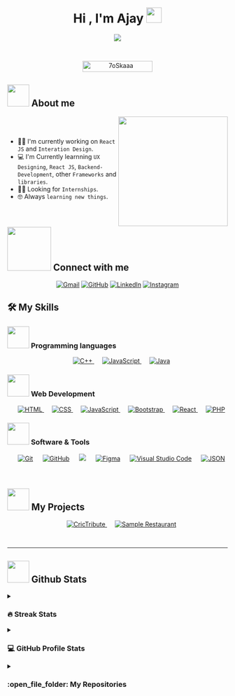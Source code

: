 <h1 align="center">Hi , I'm Ajay <img src="https://media.giphy.com/media/hvRJCLFzcasrR4ia7z/giphy.gif" width="35"></h1>
<p align="center">
  <a href="https://github.com/DenverCoder1/readme-typing-svg"><img src="https://readme-typing-svg.herokuapp.com?font=Time+New+Roman&color=%23C8BE25&size=25&center=true&vCenter=true&width=600&height=100&lines=Aspiring+Web+Developer;UI/UX+Designer;Interaction+Designer;Computer+Science+Student"></a>
</p>

<br>

<p align="center"> 
	<img src="https://komarev.com/ghpvc/?username=olapuajay&label=Profile%20views&color=0047AB&style=plastic?" alt="7oSkaaa" height=25px, width=160px/> 
</p>
	
## <picture><img src = "https://github.com/7oSkaaa/7oSkaaa/blob/main/Images/about_me.gif?raw=true" width = 50px></picture> About me

<picture> <img align="right" src="https://github.com/7oSkaaa/7oSkaaa/blob/main/Images/Right_Side.gif?raw=true" width = 250px></picture>

<br><br>

- :technologist: I'm currently working on `React JS` and `Interation Design`.
- :computer: I'm Currently learnning `UX Designing`, `React JS`, `Backend-Development`, other `Frameworks` and `libraries`.
- :student: Looking for `Internships`.
- :nerd_face: Always `learning new things`.
<br>


## <picture> <img src="https://github.com/7oSkaaa/7oSkaaa/blob/main/Images/Connect-with-me.gif?raw=true" width="100px"> </picture> Connect with me
<p align="center">
	<a href="mailto:olapuajay@gmail.com"><img img src="https://img.shields.io/badge/gmail-%23EA4335.svg?style=plastic&logo=gmail&logoColor=white" alt="Gmail"/></a>
	<a href="https://github.com/olapuajay"><img src="https://img.shields.io/badge/github-%23181717.svg?style=plastic&logo=github&logoColor=white" alt="GitHub"/></a>
	<a href="https://www.linkedin.com/in/olapu-ajay/"><img src="https://img.shields.io/badge/linkedin-%230A66C2.svg?style=plastic&logo=linkedin&logoColor=white" alt="LinkedIn"/></a>
	<a href="https://www.instagram.com/_ajaypatel_18/"><img src="https://img.shields.io/badge/instagram-%23E4405F.svg?style=plastic&logo=instagram&logoColor=white" alt="Instagram"/></a>
</p>



## 🛠️ My Skills

### <picture> <img src = "https://github.com/7oSkaaa/7oSkaaa/blob/main/Images/Programming_Languages.gif?raw=true" width = 50px>  </picture> Programming languages

<p align="center"> 
  &emsp;
  <a href="https://www.w3schools.com/cpp/" target="_blank"> 
    <img alt="C++" src="https://img.shields.io/badge/C++%20-%2300599C.svg?style=plastic&logo=c%2B%2B&logoColor=white">
  </a> 
  &emsp;
  <a href="https://developer.mozilla.org/en-US/docs/Web/JavaScript" target="_blank"> 
     <img alt="JavaScript" src="https://img.shields.io/badge/JavaScript%20-%23F7DF1E.svg?style=plastic&logo=javascript&logoColor=black">
   </a>
  &emsp;
  <a href="https://www.java.com" target="_blank"> 
    <img alt="Java" src="https://img.shields.io/badge/Java-%23007396.svg?style=plastic&logo=java&logoColor=white">
  </a>
</p>

### <picture> <img src = "https://github.com/7oSkaaa/7oSkaaa/blob/main/Images/Front_End.gif?raw=true" width = 50px>  </picture> Web Development
<p align="center"> 
  &emsp; 
  <a href="https://www.w3.org/html/" target="_blank"> 
   <img alt="HTML" src="https://img.shields.io/badge/HTML5%20-%23E34F26.svg?style=plastic&logo=html5&logoColor=white">
  </a>   
  &emsp;
  <a href="https://www.w3schools.com/css/" target="_blank">
    <img alt="CSS" src="https://img.shields.io/badge/CSS%20-%231572B6.svg?style=plastic&logo=css3&logoColor=white">
  </a>
  &emsp;
  <a href="https://developer.mozilla.org/en-US/docs/Web/JavaScript" target="_blank"> 
     <img alt="JavaScript" src="https://img.shields.io/badge/JavaScript%20-%23F7DF1E.svg?style=plastic&logo=javascript&logoColor=black">
   </a>
  &emsp;
  <a href="https://getbootstrap.com/" target="_blank">
    <img alt="Bootstrap" src="https://img.shields.io/badge/Bootstrap%20-%23563D7C.svg?style=plastic&logo=bootstrap&logoColor=white">
  </a>
  &emsp;
  <a href="https://react.dev/" target="_blank">
    <img alt="React" src="https://img.shields.io/badge/react-%2361DAFB.svg?style=plastic&logo=React&logoColor=black">
  </a>
  &emsp;
  <a href="https://www.php.net/" target="_blank">
    <img alt="PHP" src="https://img.shields.io/badge/PHP-%23777BB4.svg?style=plastic&logo=php&logoColor=white">
  </a>
</p>

 ### <picture> <img src = "https://github.com/7oSkaaa/7oSkaaa/blob/main/Images/Software_Tools.gif?raw=true" width = 50px>  </picture> Software & Tools
 
<p align="center">
  &emsp;
    <a href="#"><img alt="Git" src="https://img.shields.io/badge/Git%20-%23F05033.svg?style=plastic&logo=git&logoColor=white"></a>
  &emsp;
    <a href="#"><img alt="GitHub" src="https://img.shields.io/badge/github-%23181717.svg?style=plastic&logo=github&logoColor=white"></a>
  &emsp;
    <a href="#"><img src="https://img.shields.io/badge/mysql-%234479A1.svg?&style=plastic&logo=mysql&logoColor=white"/></a>
  &emsp;
    <a href="#"><img alt="Figma" src="https://img.shields.io/badge/figma-%23F24E1E.svg?style=plastic&logo=figma&logoColor=white"></a>
  &emsp;
    <a href="#"><img alt="Visual Studio Code" src="https://img.shields.io/badge/Visual%20Studio%20Code-0078d7.svg?style=plastic&logo=visual-studio-code&logoColor=white"></a>
&emsp;
    <a href="#"><img alt="JSON" img src="https://img.shields.io/badge/json-%23000000.svg?style=plastic&logo=json&logoColor=white"></a>
</p>


 

<br>

## <picture> <img src="https://img.favpng.com/0/20/2/project-icon-business-management-icon-project-management-icon-png-favpng-05qyCDKe21ZX6CfmJZGaDXzN7.jpg" width="50px"> </picture> My Projects

<p align="center">
  &emsp;
  <a href="https://olapuajay.github.io/CricTriute/" target="_blank">
    <img alt="CricTribute" src="https://img.shields.io/badge/Project%201%20-%23E34F26.svg?style=plastic&logo=github&logoColor=white">
  </a>
  &emsp;
  <a href="https://restaurant-reactjs-web.netlify.app/" target="_blank">
    <img alt="Sample Restaurant" src="https://img.shields.io/badge/Project%202%20-%231572B6.svg?style=plastic&logo=github&logoColor=white">
  </a>
</p>

<br>

---


## <picture> <img src="https://github.com/7oSkaaa/7oSkaaa/blob/main/Images/Statistics.gif?raw=true" width="50px"> </picture> Github Stats

<details><summary><h3> 🔥 Streak Stats</h3></summary>

----	

<p align="center"><img src="https://github-readme-streak-stats.herokuapp.com/?user=olapuajay&theme=tokyonight_duo" alt="olapuajay" /></p>

</details>
  
<details><summary><h3>💻 GitHub Profile Stats</h3></summary>

----
	
<p align="center">
    <a href="https://github.com/anuraghazra/github-readme-stats">
	    <img alt="olapuajay's Github Stats" src="https://github-readme-stats.vercel.app/api?username=olapuajay&show_icons=true&count_private=true&locale=en&theme=tokyonight&layout=compact" height="230px"/></a>
	  <img src="https://github-readme-stats.vercel.app/api/top-langs?username=olapuajay&langs_count=10&show_icons=true&locale=en&theme=tokyonight" alt="olapuajay" height="230px"/>
<br/>

  </p>
</details>

<details><summary><h3> :open_file_folder: My Repositories </h3></summary>

----
	
<div>
  <p align="center">
	<a href="https://github.com/olapuajay/CricTriute">
      		<img src="https://github-readme-stats.vercel.app/api/pin/?username=olapuajay&repo=CricTriute&theme=tokyonight" alt="GitHub Stats" />
    	</a>
	<a href="https://github.com/olapuajay/react_restaurant">
      		<img src="https://github-readme-stats.vercel.app/api/pin/?username=olapuajay&repo=react_restaurant&theme=tokyonight" alt="GitHub Stats" />
    	</a>
    <a href="https://github.com/olapuajay/Banking-Management-System">
      		<img src="https://github-readme-stats.vercel.app/api/pin/?username=olapuajay&repo=Banking-Management-System&theme=tokyonight" alt="GitHub Stats" />
    	</a>
    <a href="https://github.com/olapuajay/Library-Management-System">
      		<img src="https://github-readme-stats.vercel.app/api/pin/?username=olapuajay&repo=Library-Management-System&theme=tokyonight" alt="GitHub Stats" />
    	</a>
  </p>
</div>
</details>


</br></br>
